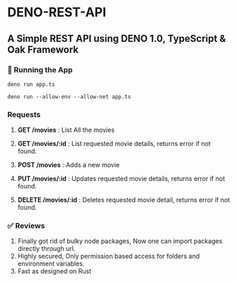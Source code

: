 # DENO-REST-API

## A Simple REST API using DENO 1.0, TypeScript & Oak Framework

### 🚀 Running the App

```
deno run app.ts
```

```
deno run --allow-env --allow-net app.ts
```
### Requests

1. **GET /movies** : List All the movies

2. **GET /movies/:id** : List requested movie details, returns error if not found.

3. **POST /movies** : Adds a new movie

4. **PUT /movies/:id** : Updates requested movie details, returns error if not found.

5. **DELETE /movies/:id** : Deletes requested movie detail, returns error if not found.

### ✅ Reviews

1. Finally got rid of bulky node packages, Now one can import packages directly through url. 
2. Highly secured, Only permission based access for folders and environment variables.
3. Fast as designed on Rust